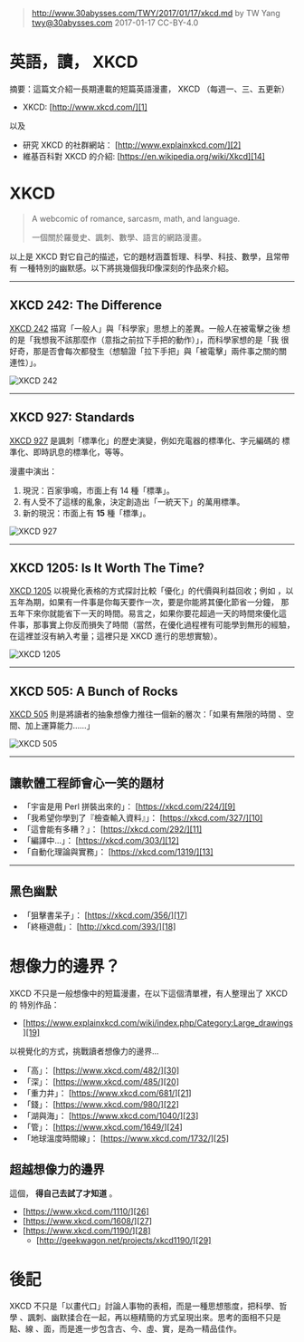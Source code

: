 ﻿> http://www.30abysses.com/TWY/2017/01/17/xkcd.md
> by TW Yang <twy@30abysses.com> 2017-01-17 CC-BY-4.0

# 英語，讀， XKCD

摘要：這篇文介紹一長期連載的短篇英語漫畫， XKCD （每週一、三、五更新）

* XKCD: [http://www.xkcd.com/][1]

以及

* 研究 XKCD 的社群網站： [http://www.explainxkcd.com/][2]
* 維基百科對 XKCD 的介紹: [https://en.wikipedia.org/wiki/Xkcd][14]

[1]: http://www.xkcd.com/
[2]: http://www.explainxkcd.com/
[14]: https://en.wikipedia.org/wiki/Xkcd



# XKCD

> A webcomic of romance, sarcasm, math, and language.
>
> 一個關於羅曼史、諷刺、數學、語言的網路漫畫。

以上是 XKCD 對它自己的描述，它的題材涵蓋哲理、科學、科技、數學，且常帶有
一種特別的幽默感。以下將挑幾個我印像深刻的作品來介紹。


---
## XKCD 242: The Difference

[XKCD 242][3] 描寫「一般人」與「科學家」思想上的差異。一般人在被電擊之後
想的是「我想我不該那麼作（意指之前拉下手把的動作）」，而科學家想的是「我
很好奇，那是否會每次都發生（想驗證「拉下手把」與「被電擊」兩件事之關的關
連性）」。

![XKCD 242][4]

[3]: https://xkcd.com/242/
[4]: http://imgs.xkcd.com/comics/the_difference.png


---
## XKCD 927: Standards

[XKCD 927][5] 是諷刺「標準化」的歷史演變，例如充電器的標準化、字元編碼的
標準化、即時訊息的標準化，等等。

漫畫中演出：

1.  現況：百家爭鳴，市面上有 14 種「標準」。
2.  有人受不了這樣的亂象，決定創造出「一統天下」的萬用標準。
3.  新的現況：市面上有 **15** 種「標準」。

![XKCD 927][6]

[5]: https://xkcd.com/927/
[6]: http://imgs.xkcd.com/comics/standards.png


---
## XKCD 1205: Is It Worth The Time?

[XKCD 1205][15] 以視覺化表格的方式探討比較「優化」的代價與利益回收；例如
，以五年為期，如果有一件事是你每天要作一次，要是你能將其優化節省一分鐘，
那五年下來你就能省下一天的時間。易言之，如果你要花超過一天的時間來優化這
件事，那事實上你反而損失了時間（當然，在優化過程裡有可能學到無形的經驗，
在這裡並沒有納入考量；這裡只是 XKCD 進行的思想實驗）。

![XKCD 1205][16]

[15]: https://xkcd.com/1205/
[16]: http://imgs.xkcd.com/comics/is_it_worth_the_time.png


---
## XKCD 505: A Bunch of Rocks

[XKCD 505][7] 則是將讀者的抽象想像力推往一個新的層次：「如果有無限的時間
、空間、加上運算能力……」

![XKCD 505][8]

[7]: https://xkcd.com/505/
[8]: http://imgs.xkcd.com/comics/a_bunch_of_rocks.png


---
##  讓軟體工程師會心一笑的題材

* 「宇宙是用 Perl 拼裝出來的」： [https://xkcd.com/224/][9]
* 「我希望你學到了『檢查輸入資料』」： [https://xkcd.com/327/][10]
* 「這會能有多糟？」： [https://xkcd.com/292/][11]
* 「編譯中…」： [https://xkcd.com/303/][12]
* 「自動化理論與實務」： [https://xkcd.com/1319/][13]

[9]: https://xkcd.com/224/
[10]: https://xkcd.com/327/
[11]: https://xkcd.com/292/
[12]: https://xkcd.com/303/
[13]: https://xkcd.com/1319/


---
##  黑色幽默

* 「狙擊書呆子」： [https://xkcd.com/356/][17]
* 「終極遊戲」： [http://xkcd.com/393/][18]

[17]: https://xkcd.com/356/
[18]: http://xkcd.com/393/



# 想像力的邊界？

XKCD  不只是一般想像中的短篇漫畫，在以下這個清單裡，有人整理出了 XKCD 的
特別作品：

* [https://www.explainxkcd.com/wiki/index.php/Category:Large_drawings][19]

[19]: https://www.explainxkcd.com/wiki/index.php/Category:Large_drawings

以視覺化的方式，挑戰讀者想像力的邊界…

* 「高」： [https://www.xkcd.com/482/][30]
* 「深」： [https://www.xkcd.com/485/][20]
* 「重力井」： [https://www.xkcd.com/681/][21]
* 「錢」： [https://www.xkcd.com/980/][22]
* 「湖與海」： [https://www.xkcd.com/1040/][23]
* 「管」： [https://www.xkcd.com/1649/][24]
* 「地球溫度時間線」： [https://www.xkcd.com/1732/][25]

[30]: https://www.xkcd.com/482/
[20]: https://www.xkcd.com/485/
[21]: https://www.xkcd.com/681/
[22]: https://www.xkcd.com/980/
[23]: https://www.xkcd.com/1040/
[24]: https://www.xkcd.com/1649/
[25]: https://www.xkcd.com/1732/



##  超越想像力的邊界

這個， **得自己去試了才知道** 。

* [https://www.xkcd.com/1110/][26]
* [https://www.xkcd.com/1608/][27]
* [https://www.xkcd.com/1190/][28]
  * [http://geekwagon.net/projects/xkcd1190/][29]

[26]: https://www.xkcd.com/1110/
[27]: https://www.xkcd.com/1608/
[28]: https://www.xkcd.com/1190/
[29]: http://geekwagon.net/projects/xkcd1190/



# 後記

XKCD  不只是「以畫代口」討論人事物的表相，而是一種思想態度，把科學、哲學
、諷刺、幽默揉合在一起，再以極精簡的方式呈現出來。思考的面相不只是點、線
、面，而是進一步包含古、今、虛、實，是為一精品佳作。
